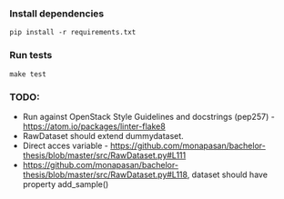 ### Install dependencies
`pip install -r requirements.txt`

### Run tests
`make test`


### TODO:

* Run against OpenStack Style Guidelines and  docstrings (pep257) - https://atom.io/packages/linter-flake8
* RawDataset should extend dummydataset.
* Direct acces variable - https://github.com/monapasan/bachelor-thesis/blob/master/src/RawDataset.py#L111
* https://github.com/monapasan/bachelor-thesis/blob/master/src/RawDataset.py#L118, dataset should have property add_sample()
